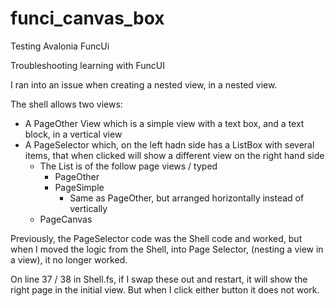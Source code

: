 # funci_canvas_box
Testing Avalonia FuncUi

Troubleshooting learning with FuncUI

I ran into an issue when creating a nested view, in a nested view.

The shell allows two views:
- A PageOther View which is a simple view with a text box, and a text block, in a vertical view
- A PageSelector which, on the left hadn side has a ListBox with several items, that when clicked will show a different view on the right hand side
  - The List is of the follow page views / typed
    - PageOther
    - PageSimple
      - Same as PageOther, but arranged horizontally instead of vertically
  - PageCanvas

Previously, the PageSelector code was the Shell code and worked, but when I moved the logic from the Shell, into Page Selector, (nesting a view in a view), it no longer worked.

On line 37 / 38 in Shell.fs, if I swap these out and restart, it will show the right page in the initial view. But when I click either button it does not work.


